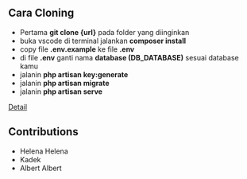 ## Cara Cloning

- Pertama **git clone {url}** pada folder yang diinginkan
- buka vscode di terminal jalankan **composer install**
- copy file **.env.example** ke file **.env**
- di file **.env** ganti nama **database (DB_DATABASE)** sesuai database kamu
- jalanin **php artisan key:generate**
- jalanin **php artisan migrate**
- jalanin **php artisan serve**

[Detail](https://stackoverflow.com/questions/38602321/cloning-laravel-project-from-github)

## Contributions
- Helena Helena
- Kadek
- Albert Albert